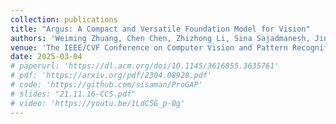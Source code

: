 ```yaml
---
collection: publications
title: "Argus: A Compact and Versatile Foundation Model for Vision"
authors: 'Weiming Zhuang, Chen Chen, Zhizhong Li, Sina Sajadmanesh, Jingtao Li, Jiabo Huang, Vikash Sehwag, Vivek Sharma, Hirotaka Shinozaki, Felan Carlo Garcia, Yihao Zhan, Naohiro Adachi, Ryoji Eki, Michael Spranger, Peter Stone, Lingjuan Lyu'
venue: 'The IEEE/CVF Conference on Computer Vision and Pattern Recognition'
date: 2025-03-04
# paperurl: 'https://dl.acm.org/doi/10.1145/3616855.3635761'
# pdf: 'https://arxiv.org/pdf/2304.08928.pdf'
# code: 'https://github.com/sisaman/ProGAP'
# slides: "21.11.16-CCS.pdf"
# video: 'https://youtu.be/1LdC5G_p-0g'
---
```

